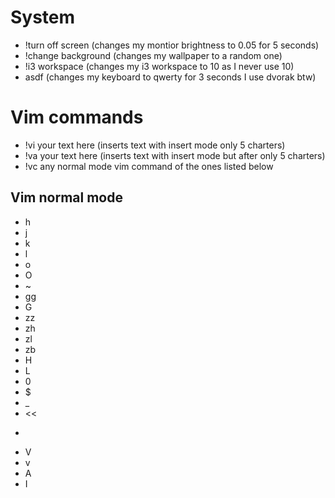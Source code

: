 # System
* !turn off screen (changes my montior brightness to 0.05 for 5 seconds)
* !change background (changes my wallpaper to a random one)
* !i3 workspace (changes my i3 workspace to 10 as I never use 10)
* asdf (changes my keyboard to qwerty for 3 seconds I use dvorak btw)

# Vim commands
* !vi your text here (inserts text with insert mode only 5 charters)
* !va your text here (inserts text with insert mode but after only 5 charters)
* !vc any normal mode vim command of the ones listed below
## Vim normal mode
* h
* j
* k
* l
* o
* O
* ~
* gg
* G
* zz
* zh
* zl
* zb
* H
* L
* 0
* $
* _
* <<
* >>
* V
* v
* A
* I
